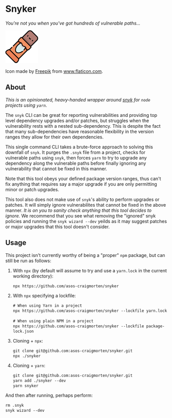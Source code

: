 # Snyker

_You're not you when you've got hundreds of vulnerable paths..._

![A Chocolate Snack](./snack.png)

Icon made by <a href="https://www.flaticon.com/authors/freepik" title="Freepik">Freepik</a> from <a href="https://www.flaticon.com/" title="Flaticon">www.flaticon.com</a>.

## About

_This is an opinionated, heavy-handed wrapper around [snyk](https://snyk.io/) for `node` projects using `yarn`._

The `snyk` CLI can be great for reporting vulnerabilities and providing top level dependency upgrades and/or patches, but struggles when the vulnerability rests with a nested sub-dependency. This is despite the fact that many sub-dependencies have reasonable flexibility in the version ranges they allow for their own dependencies.

This single command CLI takes a brute-force approach to solving this downfall of `snyk`. It purges the `.snyk` file from a project, checks for vulnerable paths using `snyk`, then forces `yarn` to try to upgrade any dependency along the vulnerable paths before finally ignoring any vulnerability that cannot be fixed in this manner.

Note that this tool obeys your defined package version ranges, thus can't fix anything that requires say a major upgrade if you are only permitting minor or patch upgrades.

This tool also does not make use of `snyk`'s ability to perform upgrades or patches. It will simply ignore vulnerabilites that cannot be fixed in the above manner. _It is on you to sanity check anything that this tool decides to ignore._ We recommend that you see what removing the "ignored" snyk policies and running the `snyk wizard --dev` yeilds as it may suggest patches or major upgrades that this tool doesn't consider.

## Usage

This project isn't currently worthy of being a "proper" `npm` package, but can still be run as follows:

1. With `npx` (by default will assume to try and use a `yarn.lock` in the current working directory):

   ```console
   npx https://github.com/asos-craigmorten/snyker
   ```

1. With `npx` specifying a lockfile:

   ```console
   # When using Yarn in a project
   npx https://github.com/asos-craigmorten/snyker --lockfile yarn.lock

   # When using plain NPM in a project
   npx https://github.com/asos-craigmorten/snyker --lockfile package-lock.json
   ```

1. Cloning + `npx`:

   ```console
   git clone git@github.com:asos-craigmorten/snyker.git
   npx ./snyker
   ```

1. Cloning + `yarn`:

   ```console
   git clone git@github.com:asos-craigmorten/snyker.git
   yarn add ./snyker --dev
   yarn snyker
   ```

And then after running, perhaps perform:

```console
rm .snyk
snyk wizard --dev
```
